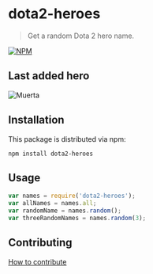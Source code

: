 # dota2-heroes 

> Get a random Dota 2 hero name.

[![NPM][dota2-heroes-icon]][dota2-heroes-url]

## Last added hero
![Muerta](https://github.com/Den-dp/dota2-heroes/assets/1770529/3fd6a525-e407-4a5c-b0e8-6411d2ce0730)

## Installation

This package is distributed via npm:

```
npm install dota2-heroes
```

## Usage

```javascript
var names = require('dota2-heroes');
var allNames = names.all;
var randomName = names.random();
var threeRandomNames = names.random(3);
```

## Contributing
[How to contribute](https://github.com/Den-dp/dota2-heroes/blob/master/CONTRIBUTING.md)

[dota2-heroes-icon]: https://nodei.co/npm/dota2-heroes.svg?downloads=true
[dota2-heroes-url]: https://npmjs.org/package/dota2-heroes
